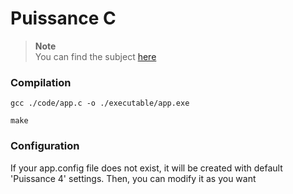 # Puissance C
> **Note** <br>
> You can find the subject [here](https://nospy.notion.site/Puissance-C-c28132dc424d44f1ba1a8c102075dc94)

### Compilation
```
gcc ./code/app.c -o ./executable/app.exe
```
```
make
```

### Configuration

If your app.config file does not exist, it will be created with default 'Puissance 4' settings.
Then, you can modify it as you want
